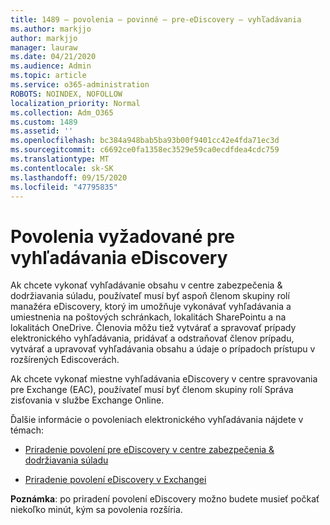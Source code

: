 ```yaml
---
title: 1489 – povolenia – povinné – pre-eDiscovery – vyhľadávania
ms.author: markjjo
author: markjjo
manager: lauraw
ms.date: 04/21/2020
ms.audience: Admin
ms.topic: article
ms.service: o365-administration
ROBOTS: NOINDEX, NOFOLLOW
localization_priority: Normal
ms.collection: Adm_O365
ms.custom: 1489
ms.assetid: ''
ms.openlocfilehash: bc384a948bab5ba93b00f9401cc42e4fda71ec3d
ms.sourcegitcommit: c6692ce0fa1358ec3529e59ca0ecdfdea4cdc759
ms.translationtype: MT
ms.contentlocale: sk-SK
ms.lasthandoff: 09/15/2020
ms.locfileid: "47795835"
---
```

# <a name="permissions-required-for-ediscovery-searches"></a>Povolenia vyžadované pre vyhľadávania eDiscovery

Ak chcete vykonať vyhľadávanie obsahu v centre zabezpečenia & dodržiavania súladu, používateľ musí byť aspoň členom skupiny rolí manažéra eDiscovery, ktorý im umožňuje vykonávať vyhľadávania a umiestnenia na poštových schránkach, lokalitách SharePointu a na lokalitách OneDrive. Členovia môžu tiež vytvárať a spravovať prípady elektronického vyhľadávania, pridávať a odstraňovať členov prípadu, vytvárať a upravovať vyhľadávania obsahu a údaje o prípadoch prístupu v rozšírených Ediscoverách.

Ak chcete vykonať miestne vyhľadávania eDiscovery v centre spravovania pre Exchange (EAC), používateľ musí byť členom skupiny rolí Správa zisťovania v službe Exchange Online.

Ďalšie informácie o povoleniach elektronického vyhľadávania nájdete v témach: 

- [Priradenie povolení pre eDiscovery v centre zabezpečenia & dodržiavania súladu](https://docs.microsoft.com/microsoft-365/compliance/assign-ediscovery-permissions)

- [Priradenie povolení eDiscovery v Exchangei](https://docs.microsoft.com/exchange/security-and-compliance/in-place-ediscovery/assign-ediscovery-permissions)

**Poznámka**: po priradení povolení eDiscovery možno budete musieť počkať niekoľko minút, kým sa povolenia rozšíria.
